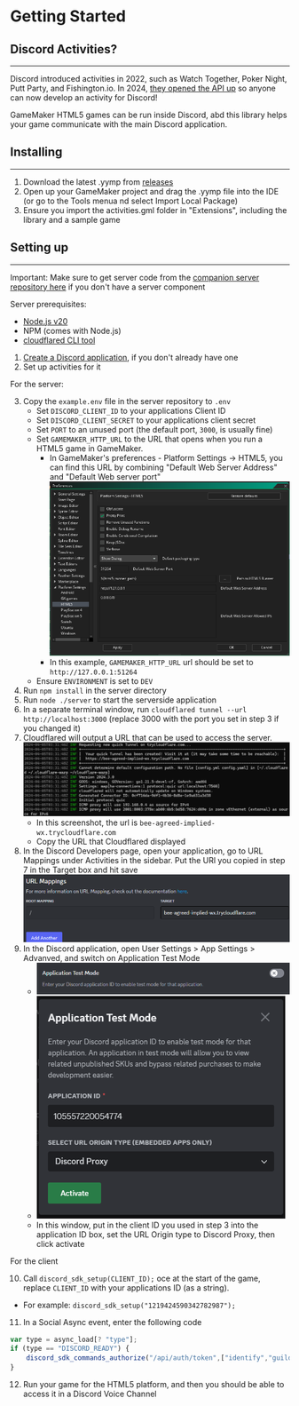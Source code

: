 # Getting Started

## Discord Activities?
---

Discord introduced activities in 2022, such as Watch Together, Poker Night, Putt Party, and Fishington.io. In 2024, [they opened the API up](https://discord.com/developers/docs/developer-tools/embedded-app-sdk) so anyone can now develop an activity for Discord! 

GameMaker HTML5 games can be run inside Discord, abd this library helps your game communicate with the main Discord application.


## Installing
--- 
1. Download the latest .yymp from [releases](https://github.com/sidorakh/activity.gml/releases)
2. Open up your GameMaker project and drag the .yymp file into the IDE (or go to the Tools menua nd select Import Local Package)
3. Ensure you import the activities.gml folder in "Extensions", including the library and a sample game


## Setting up
--- 
Important: Make sure to get server code from the [companion server repository here](https://github.com/Sidorakh/activity.gml-server) if you don't have a server component

Server prerequisites:
 - [Node.js v20](https://nodejs.org/en)
 - NPM (comes with Node.js)
 - [cloudflared CLI tool](https://developers.cloudflare.com/cloudflare-one/connections/connect-networks/downloads/)

1. [Create a Discord application](https://discord.com/developers/applications), if you don't already have one
2. Set up activities for it

For the server:

3. Copy the `example.env` file in the server repository to `.env`
   - Set `DISCORD_CLIENT_ID` to your applications Client ID
   - Set `DISCORD_CLIENT_SECRET` to your applications client secret
   - Set `PORT` to an unused port (the default port, `3000`, is usually fine)
   - Set `GAMEMAKER_HTTP_URL` to the URL that opens when you run a HTML5 game in GameMaker. 
     - In GameMaker's preferences - Platform Settings -> HTML5, you can find this URL by combining "Default Web Server Address" and "Default Web server port" ![A screenshot of GameMaker's HTML5 preferences dialog](images/gm-port-url.png)
     - In this example, `GAMEMAKER_HTTP_URL` url should be set to `http://127.0.0.1:51264`
   - Ensure `ENVIRONMENT` is set to `DEV` 
4. Run `npm install` in the server directory
5. Run `node ./server` to start the serverside application
6. In a separate terminal window, run `cloudflared tunnel --url http://localhost:3000`  (replace 3000 with the port you set in step 3 if you changed it)
7. Cloudflared will output a URL that can be used to access the server. ![](images/cloudflared-url.png)
   - In this screenshot, the url is `bee-agreed-implied-wx.trycloudflare.com`
   - Copy the URL that Cloudflared displayed
8. In the Discord Developers page, open your application, go to URL Mappings under Activities in the sidebar. Put the URl you copied in step 7 in the Target box and hit save ![](images/cloudflare-discord-map.png)
9. In the Discord application, open User Settings > App Settings > Advanved, and switch on Application Test Mode
   - ![](images/discord-app-test-mode-switch.png)
   - ![](images/discord-app-test-mode-data.png)
   - In this window, put in the client ID you used in step 3 into the application ID box, set the URL Origin type to Discord Proxy, then click activate

For the client

10. Call `discord_sdk_setup(CLIENT_ID);` oce at the start of the game, replace `CLIENT_ID` with your applications ID (as a string). 
   - For example: `discord_sdk_setup("1219424590342782987");`
11. In a Social Async event, enter the following code
```js
var type = async_load[? "type"];
if (type == "DISCORD_READY") {
    discord_sdk_commands_authorize("/api/auth/token",["identify","guilds","rpc.voice.read","rpc.activities.write"]);
}
```
12. Run your game for the HTML5 platform, and then you should be able to access it in a Discord Voice Channel





